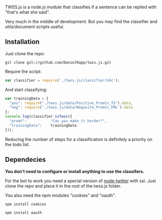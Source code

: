 TWSS.js is a node.js module that classifies if a sentence can be replied with "that's what she said".

Very much in the middle of development. But you may find the classifier and utils/document scripts useful.


Installation
----
Just clone the repo:

```
git clone git://github.com/DanielRapp/twss.js.git
```

Require the script:

```javascript
var classifier = require('./twss.js/classifier/nbc');
```

And start classifying:

```javascript
var trainingData = {
  "pos": require("./twss.js/data/Positive_Promts_TS").data,
  "neg": require('./twss.js/data/Negavite_Promts_FML').data
};
console.log(classifier.isTwss({
  "promt":           "Can you make it harder?",
  "trainingData":    trainingData
}));
```

Reducing the number of steps for a classification is definitely a priority on the todo list.


Dependecies
----
**You don't need to configure or install anything to use the classifers.**

For the bot to work you need a special version of [node-twitter](https://github.com/christopherwright/node-twitter) with ssl. Just clone the repo and  place it in the root of the twss.js folder.

You also need the npm modules "cookies" and "oauth".

```
npm install cookies
```

```
npm install oauth
```